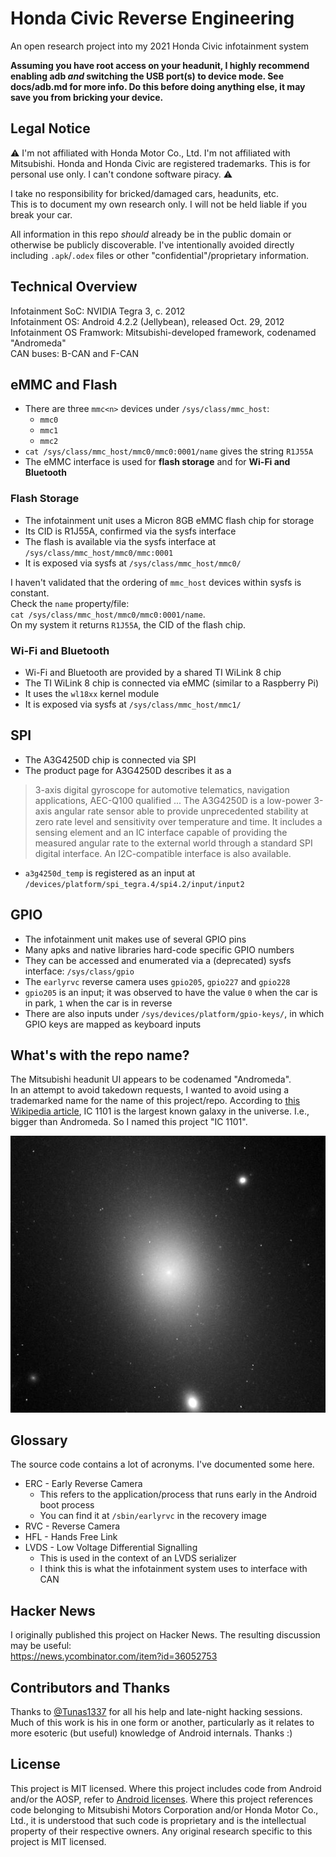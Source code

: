 # Honda Civic Reverse Engineering
An open research project into my 2021 Honda Civic infotainment system

**Assuming you have root access on your headunit, I highly recommend enabling adb *and* switching the USB port(s) to device mode. See docs/adb.md for more info. Do this before doing anything else, it may save you from bricking your device.**

## Legal Notice
⚠️ I'm not affiliated with Honda Motor Co., Ltd. I'm not affiliated with Mitsubishi. Honda and Honda Civic are registered trademarks. This is for personal use only. I can't condone software piracy. ⚠️

I take no responsibility for bricked/damaged cars, headunits, etc.  
This is to document my own research only.
I will not be held liable if you break your car.

All information in this repo *should* already be in the public domain or otherwise be publicly discoverable. I've intentionally avoided directly including `.apk`/`.odex` files or other "confidential"/proprietary information.

## Technical Overview
Infotainment SoC: NVIDIA Tegra 3, c. 2012  
Infotainment OS: Android 4.2.2 (Jellybean), released Oct. 29, 2012  
Infotainment OS Framwork: Mitsubishi-developed framework, codenamed "Andromeda"  
CAN buses: B-CAN and F-CAN

## eMMC and Flash
- There are three `mmc<n>` devices under `/sys/class/mmc_host`:
    - `mmc0`
    - `mmc1`
    - `mmc2`
- `cat /sys/class/mmc_host/mmc0/mmc0:0001/name` gives the string `R1J55A`
- The eMMC interface is used for **flash storage** and for **Wi-Fi and Bluetooth**

### Flash Storage
- The infotainment unit uses a Micron 8GB eMMC flash chip for storage
- Its CID is R1J55A, confirmed via the sysfs interface
- The flash is available via the sysfs interface at `/sys/class/mmc_host/mmc0/mmc:0001`
- It is exposed via sysfs at `/sys/class/mmc_host/mmc0/`

I haven't validated that the ordering of `mmc_host` devices within sysfs is constant.  
Check the `name` property/file:  
`cat /sys/class/mmc_host/mmc0/mmc0:0001/name`.  
On my system it returns `R1J55A`, the CID of the flash chip.

### Wi-Fi and Bluetooth
- Wi-Fi and Bluetooth are provided by a shared TI WiLink 8 chip
- The TI WiLink 8 chip is connected via eMMC (similar to a Raspberry Pi)
- It uses the `wl18xx` kernel module
- It is exposed via sysfs at `/sys/class/mmc_host/mmc1/`

## SPI
- The A3G4250D chip is connected via SPI
- The product page for A3G4250D describes it as a
>3-axis digital gyroscope for automotive telematics, navigation applications, AEC-Q100 qualified ...
>The A3G4250D is a low-power 3-axis angular rate sensor able to provide unprecedented stability at zero rate level and sensitivity over temperature and time. It includes a sensing element and an IC interface capable of providing the measured angular rate to the external world through a standard SPI digital interface. An I2C-compatible interface is also available.
- `a3g4250d_temp` is registered as an input at `/devices/platform/spi_tegra.4/spi4.2/input/input2`

## GPIO
- The infotainment unit makes use of several GPIO pins
- Many apks and native libraries hard-code specific GPIO numbers
- They can be accessed and enumerated via a (deprecated) sysfs interface: `/sys/class/gpio`
- The `earlyrvc` reverse camera uses `gpio205`, `gpio227` and `gpio228`
- `gpio205` is an input; it was observed to have the value `0` when the car is in park, `1` when the car is in reverse
- There are also inputs under `/sys/devices/platform/gpio-keys/`, in which GPIO keys are mapped as keyboard inputs

## What's with the repo name?
The Mitsubishi headunit UI appears to be codenamed "Andromeda".  
In an attempt to avoid takedown requests, I wanted to avoid using a trademarked name for the name of this project/repo. According to [this Wikipedia article](https://en.wikipedia.org/wiki/IC_1101), IC 1101 is the largest known galaxy in the universe. I.e., bigger than Andromeda. So I named this project "IC 1101".

![June 1995 image of IC 1101 taken by the Hubble Space Telescope](./ic1101.jpg)

## Glossary
The source code contains a lot of acronyms. I've documented some here.

- ERC - Early Reverse Camera
    - This refers to the application/process that runs early in the Android boot process
    - You can find it at `/sbin/earlyrvc` in the recovery image
- RVC - Reverse Camera
- HFL - Hands Free Link
- LVDS - Low Voltage Differential Signalling
    - This is used in the context of an LVDS serializer
    - I think this is what the infotainment system uses to interface with CAN

## Hacker News
I originally published this project on Hacker News.
The resulting discussion may be useful:  
https://news.ycombinator.com/item?id=36052753

## Contributors and Thanks
Thanks to [@Tunas1337](https://github.com/Tunas1337) for all his help and late-night hacking sessions.
Much of this work is his in one form or another, particularly as it relates to more esoteric (but useful) knowledge of Android internals. Thanks :)

## License
This project is MIT licensed.
Where this project includes code from Android and/or the AOSP, refer to [Android licenses](https://source.android.com/docs/setup/about/licenses). Where this project references code belonging to Mitsubishi Motors Corporation and/or Honda Motor Co., Ltd., it is understood that such code is proprietary and is the intellectual property of their respective owners. Any original research specific to this project is MIT licensed.
